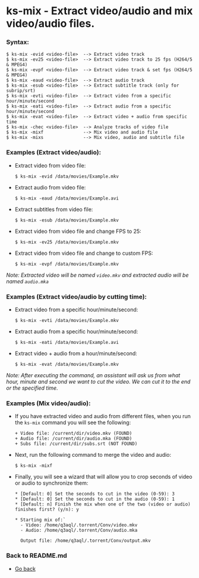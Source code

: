 ks-mix - Extract video/audio and mix video/audio files.
=======================================================

### Syntax:

```shell
$ ks-mix -evid <video-file>  --> Extract video track
$ ks-mix -ev25 <video-file>  --> Extract video track to 25 fps (H264/5 & MPEG4)
$ ks-mix -evpf <video-file>  --> Extract video track & set fps (H264/5 & MPEG4)
$ ks-mix -eaud <video-file>  --> Extract audio track
$ ks-mix -esub <video-file>  --> Extract subtitle track (only for subrip/srt)
$ ks-mix -evti <video-file>  --> Extract video from a specific hour/minute/second
$ ks-mix -eati <video-file>  --> Extract audio from a specific hour/minute/second
$ ks-mix -evat <video-file>  --> Extract video + audio from specific time
$ ks-mix -chec <video-file>  --> Analyze tracks of video file
$ ks-mix -mixf               --> Mix video and audio file
$ ks-mix -mixs               --> Mix video, audio and subtitle file
```

### Examples (Extract video/audio):

  * Extract video from video file:
  
    ```shell
    $ ks-mix -evid /data/movies/Example.mkv
    ````
    
  * Extract audio from video file:
    
    ```shell
    $ ks-mix -eaud /data/movies/Example.avi
    ````

  * Extract subtitles from video file:
    
    ```shell
    $ ks-mix -esub /data/movies/Example.mkv
    ````

  * Extract video from video file and change FPS to 25:
    
    ```shell
    $ ks-mix -ev25 /data/movies/Example.mkv
    ````
    
  * Extract video from video file and change to custom FPS:
    
    ```shell
    $ ks-mix -evpf /data/movies/Example.mkv
    ````
    
_Note: Extracted video will be named `video.mkv` and extracted audio will be named `audio.mka`_

### Examples (Extract video/audio by cutting time):

  * Extract video from a specific hour/minute/second:
  
    ```shell
    $ ks-mix -evti /data/movies/Example.mkv
    ````
    
  * Extract audio from a specific hour/minute/second:
    
    ```shell
    $ ks-mix -eati /data/movies/Example.avi
    ````

  * Extract video + audio from a hour/minute/second:
    
    ```shell
    $ ks-mix -evat /data/movies/Example.mkv
    ````
    
_Note: After executing the command, an assistant will ask us from what hour, minute and second we want to cut the video. We can cut it to the end or the specified time._
    
### Examples (Mix video/audio):

  * If you have extracted video and audio from different files, when you run the `ks-mix` command you will see the following:
  
    ```shell
    + Video file: /current/dir/video.mkv (FOUND)
    + Audio file: /current/dir/audio.mka (FOUND)
    + Subs file: /current/dir/subs.srt (NOT FOUND)
    ````

  * Next, run the following command to merge the video and audio:

    ```shell
    $ ks-mix -mixf
    ````
  
  * Finally, you will see a wizard that will allow you to crop seconds of video or audio to synchronize them:
  
    ```shell
    * [Default: 0] Set the seconds to cut in the video (0-59): 3
    * [Default: 0] Set the seconds to cut in the audio (0-59): 1
    * [Default: n] Finish the mix when one of the two (video or audio) finishes first? (y/n): y

    * Starting mix of:`
      - Video: /home/q3aql/.torrent/Conv/video.mkv
      - Audio: /home/q3aql/.torrent/Conv/audio.mka

      Output file: /home/q3aql/.torrent/Conv/output.mkv
    ````
    
### Back to README.md
    
* [Go back](https://git.q3aql.dev/q3aql/ks-tools/src/branch/main/README.md)
  
